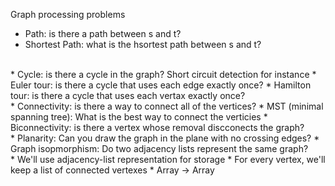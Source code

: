 Graph processing problems

* Path: is there a path between s and t?
* Shortest Path: what is the hsortest path between s and t?
<br/>
* Cycle: is there a cycle in the graph? Short circuit detection for instance
* Euler tour: is there a cycle that uses each edge exactly once?
* Hamilton tour: is there a cycle that uses each vertax exactly once?
<br/>
* Connectivity: is there a way to connect all of the vertices?
* MST (minimal spanning tree): What is the best way to connect the verticies
* Biconnectivity: is there a vertex whose removal discconects the graph?
<br/>
* Planarity: Can you draw the graph in the plane with no crossing edges?
* Graph isopmorphism: Do two adjacency lists represent the same graph?
<br/>
* We'll use adjacency-list representation for storage
* For every vertex, we'll keep a list of connected vertexes
* Array<Int> -> Array<Int>
